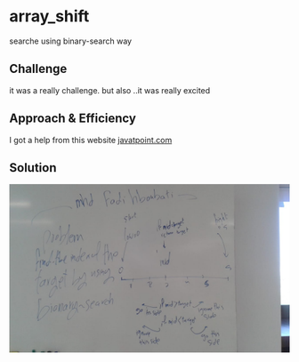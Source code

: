 # array_shift

searche using binary-search way

## Challenge

it was a really challenge.
but also ..it was really excited

## Approach & Efficiency

I got a help from this website
[javatpoint.com](https://www.javatpoint.com/binary-search-in-python)

## Solution

![white_board](assets/binary_search.jpeg)
